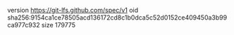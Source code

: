 version https://git-lfs.github.com/spec/v1
oid sha256:9154ca1ce78505acd136172cd8c1b0dca5c52d0152ce409450a3b99ca977c932
size 179775
